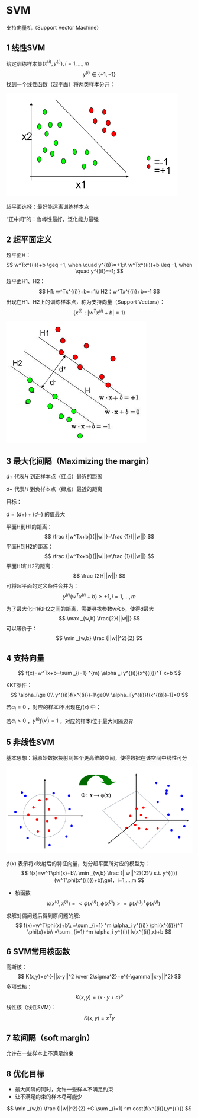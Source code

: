 # SVM

支持向量机（Support Vector Machine）

## 1 线性SVM

给定训练样本集$(x^{(i)},y^{(i)}),i=1,...,m$ 
$$
y^{(i)}\in \{+1,-1\}
$$
找到一个线性函数（超平面）将两类样本分开：

![Line_SVM](Line_SVM.png)

超平面选择：最好能远离训练样本点

“正中间”的：鲁棒性最好，泛化能力最强

## 2 超平面定义

超平面H：
$$
w^Tx^{(i)}+b \geq +1, when \quad y^{(i)}=+1;\\
w^Tx^{(i)}+b \leq -1, when \quad y^{(i)}=-1;
$$
超平面H1、H2：
$$
H1: w^Tx^{(i)}+b=+1\\
H2：w^Tx^{(i)}+b=-1
$$
出现在H1、H2上的训练样本点，称为支持向量（Support Vectors）：
$$
\{x^{(i)}:|w^Tx^{(i)}+b|=1\}
$$

![SuperPlatform](SuperPlatform.png)

## 3 最大化间隔（Maximizing the margin）

$d+$ 代表$H$ 到正样本点（红点）最近的距离

$d-$ 代表$H$ 到负样本点（绿点）最近的距离

目标：

$d=(d+)+(d-)$ 的值最大



平面H到H1的距离：
$$
\frac {|w^Tx+b|}{||w||}=\frac {1}{||w||}
$$
平面H到H2的距离：
$$
\frac {|w^Tx+b|}{||w||}=\frac {1}{||w||}
$$
平面H1和H2的距离：
$$
\frac {2}{||w||}
$$
可将超平面的定义条件合并为：
$$
y^{(i)}(w^Tx^{(i)}+b)\geq +1, i=1,...,m
$$


为了最大化H1和H2之间的距离，需要寻找参数w和b，使得d最大
$$
\max _{w,b} \frac{2}{||w||}
$$
可以等价于：
$$
\min _{w,b} \frac {||w||^2}{2}
$$

## 4 支持向量

$$
f(x)=w^Tx+b=\sum _{i=1} ^{m} \alpha _i y^{(i)}(x^{(i)})^T x+b
$$

KKT条件：
$$
\alpha_i\ge 0\\
y^{(i)}f(x^{(i)})-1\ge0\\
\alpha_i[y^{(i)}f(x^{(i)})-1]=0
$$


若$\alpha_i =0$ ，对应的样本i不出现在$f(x)$ 中；

若$\alpha_i>0$ ，$y^{(i)}f(x^{i})=1$ ，对应的样本i位于最大间隔边界

## 5 非线性SVM

基本思想：将原始数据投射到某个更高维的空间，使得数据在该空间中线性可分

![UnLine_SVM](UnLine_SVM.png)

$\phi (x)$ 表示将x映射后的特征向量，划分超平面所对应的模型为：
$$
f(x)=w^T\phi(x)+b\\
\min _{w,b} \frac {||w||^2}{2}\\
s.t. y^{(i)}(w^T\phi(x^{(i)})+b)\ge1，i=1,...,m
$$



* 核函数
  $$
  k(x^{(i)},x^{(j)})=<\phi(x^{(i)}),\phi(x^{(j)})>=\phi(x^{(i)})^T\phi(x^{(j)})
  $$
  

求解对偶问题后得到原问题的解:
$$
f(x)=w^T\phi(x)+b\\
=\sum _{i=1} ^m \alpha_i y^{(i)} \phi(x^{(i)})^T \phi(x)+b\\
=\sum _{i=1} ^m \alpha_i y^{(i)} k(x^{(i)},x)+b
$$


## 6 SVM常用核函数

高斯核：
$$
K(x,y)=e^{-||x-y||^2 \over 2\sigma^2}=e^{-\gamma||x-y||^2}
$$
多项式核：
$$
K(x,y)=(x\cdot y+c)^p
$$
线性核（线性SVM）：
$$
K(x,y)=x^Ty
$$

## 7 软间隔（soft margin）

允许在一些样本上不满足约束

## 8 优化目标

* 最大间隔的同时，允许一些样本不满足约束
* 让不满足约束的样本尽可能少

$$
\min _{w,b} \frac {||w||^2}{2} +C \sum _{i=1} ^m cost(f(x^{(i)}),y^{(i)})
$$


